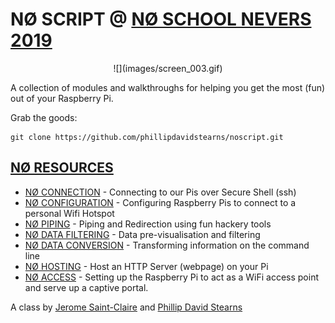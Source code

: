 # NØ SCRIPT @ [NØ SCHOOL NEVERS 2019](https://noschoolnevers.com)

<center>
![](images/screen_003.gif)
</center>

A collection of modules and walkthroughs for helping you get the most (fun) out of your Raspberry Pi.

Grab the goods:

```
git clone https://github.com/phillipdavidstearns/noscript.git
```
## [NØ RESOURCES](NORESOURCES/)

* [NØ CONNECTION](NORESOURCES/NOCONNECTION.md) - Connecting to our Pis over Secure Shell (ssh)
* [NØ CONFIGURATION](NORESOURCES/NOCONFIGURATION.md) - Configuring Raspberry Pis to connect to a personal Wifi Hotspot
* [NØ PIPING](NORESOURCES/NOPIPING.md) - Piping and Redirection using fun hackery tools
* [NØ DATA FILTERING](NORESOURCES/NODATAFILTERING.md) - Data pre-visualisation and filtering
* [NØ DATA CONVERSION](NORESOURCES/NODATACONVERSION.md) - Transforming information on the command line
* [NØ HOSTING](NORESOURCES/NOHOSTING.md) - Host an HTTP Server (webpage) on your Pi
* [NØ ACCESS](NORESOURCES/NOACCESS.md) - Setting up the Raspberry Pi to act as a WiFi access point and serve up a captive portal.

A class by [Jerome Saint-Claire](https://www.saint-clair.net/) and [Phillip David Stearns](https://phillipstearns.com)